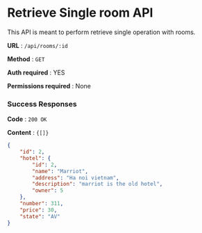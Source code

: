 # Retrieve Single room API

This API is meant to perform retrieve single operation with rooms.

**URL** : `/api/rooms/:id`

**Method** : `GET`

**Auth required** : YES

**Permissions required** : None

### Success Responses

**Code** : `200 OK`

**Content** : `{[]}`

```json
{
    "id": 2,
    "hotel": {
        "id": 2,
        "name": "Marriot",
        "address": "Ha noi vietnam",
        "description": "marriot is the old hotel",
        "owner": 5
    },
    "number": 311,
    "price": 30,
    "state": "AV"
}
```



